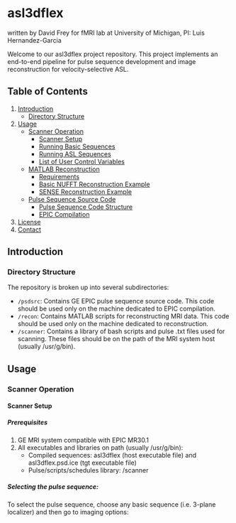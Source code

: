 # asl3dflex
written by David Frey for fMRI lab at University of Michigan, PI: Luis Hernandez-Garcia

Welcome to our asl3dflex project repository. This project implements an end-to-end pipeline for pulse sequence development and image reconstruction for velocity-selective ASL.

## Table of Contents

1. [Introduction](#introduction)
    - [Directory Structure](#directory-structure)
2. [Usage](#usage)
    - [Scanner Operation](#scanner-operation)
        - [Scanner Setup](#scanner-setup)
        - [Running Basic Sequences](#running-basic-sequences)
        - [Running ASL Sequences](#running-asl-sequences)
        - [List of User Control Variables](#list-of-user-control-variables)
    - [MATLAB Reconstruction](#matlab-reconstruction)
        - [Requirements](#recon-requirements)
        - [Basic NUFFT Reconstruction Example](#recon-example)
        - [SENSE Reconstruction Example](#sense-example)
    - [Pulse Sequence Source Code](#pulse-sequence-source-code)
        - [Pulse Sequence Code Structure](#pulse-sequence-source-code-structure)
        - [EPIC Compilation](#epic-compilation)
3. [License](#license)
4. [Contact](#contact)

## Introduction

### Directory Structure
The repository is broken up into several subdirectories:
- `/psdsrc`: Contains GE EPIC pulse sequence source code. This code should be used only on the machine dedicated to EPIC compilation.
- `/recon`: Contains MATLAB scripts for reconstructing MRI data. This code should be used only on the machine dedicated to reconstruction.
- `/scanner`: Contains a library of bash scripts and pulse .txt files used for scanning. These files should be on the path of the MRI system host (usually /usr/g/bin).

## Usage

### Scanner Operation

#### Scanner Setup

##### Prerequisites
1. GE MRI system compatible with EPIC MR30.1
2. All executables and libraries on path (usually /usr/g/bin):
    - Compiled sequences: asl3dflex (host executable file) and asl3dflex.psd.ice (tgt executable file)
    - Pulse/scripts/schedules library: /scanner
  
##### Selecting the pulse sequence:
To select the pulse sequence, choose any basic sequence (i.e. 3-plane localizer) and then go to imaging options:
